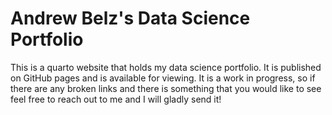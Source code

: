 # Andrew Belz's Data Science Portfolio
 This is a quarto website that holds my data science portfolio. It is published on GitHub pages and is available for viewing. It is a work in progress, so if there are any broken links and there is something that you would like to see feel free to reach out to me and I will gladly send it!
